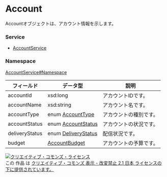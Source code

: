 # Account
Accountオブジェクトは、アカウント情報を示します。
### Service
+ [AccountService](../../services/AccountService.md)

### Namespace
[AccountService#Namespace](../../services/AccountService.md#namespace)

| フィールド | データ型 | 説明 |
|---|---|---|
| accountId| xsd:long| アカウントIDです。 |
| accountName| xsd:string| アカウント名です。 |
| accountType| enum <a href="AccountType.md">AccountType</a>| アカウントの種別です。 |
| accountStatus| enum <a href="AccountStatus.md">AccountStatus</a>| アカウントの状況です。 |
| deliveryStatus| enum <a href="DeliveryStatus.md">DeliveryStatus</a>| 配信状況です。 |
| budget| <a href="AccountBudget.md">AccountBudget</a>| アカウントの予算です。 |

<a rel="license" href="http://creativecommons.org/licenses/by-nd/2.1/jp/"><img alt="クリエイティブ・コモンズ・ライセンス" style="border-width:0" src="https://i.creativecommons.org/l/by-nd/2.1/jp/88x31.png" /></a><br />この 作品 は <a rel="license" href="http://creativecommons.org/licenses/by-nd/2.1/jp/">クリエイティブ・コモンズ 表示 - 改変禁止 2.1 日本 ライセンスの下に提供されています。</a>
